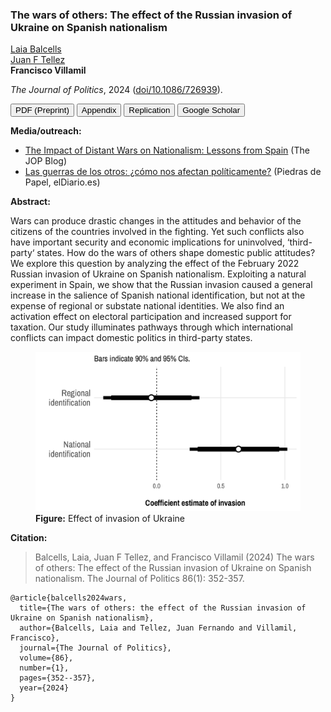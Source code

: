 
### The wars of others: The effect of the Russian invasion of Ukraine on Spanish nationalism

[Laia Balcells](https://www.laiabalcells.com/)<br>
[Juan F Tellez](https://juanftellez.com/)<br>
**Francisco Villamil**

*The Journal of Politics*, 2024 ([doi/10.1086/726939](https://doi.org/10.1086/726939)).

<a href="https://nbviewer.org/github/franvillamil/franvillamil.github.io/blob/master/files/pubs/2023_Balcells_Tellez_Villamil_preprint.pdf" target="_blank"><button type="button button1">PDF (Preprint)</button></a> <a href="https://nbviewer.org/github/franvillamil/franvillamil.github.io/blob/master/files/pubs/2023_Balcells_Tellez_Villamil_appendix.pdf" target="_blank"><button type="button button1">Appendix</button></a> <a href="https://doi.org/10.7910/DVN/COS3BS" target="_blank"><button type="button button1">Replication</button></a> <a href="https://scholar.google.com/citations?view_op=view_citation&hl=en&user=G10YqfQAAAAJ&citation_for_view=G10YqfQAAAAJ:_FxGoFyzp5QC"><button type="button button1">Google Scholar</button></a>

**Media/outreach:**

- [The Impact of Distant Wars on Nationalism: Lessons from Spain](https://jop.blogs.uni-hamburg.de/the-impact-of-distant-wars-on-nationalism-lessons-from-spain/) (The JOP Blog)
- [Las guerras de los otros: ¿cómo nos afectan políticamente?](https://www.eldiario.es/piedrasdepapel/guerras-afectan-politicamente_132_10640558.html) (Piedras de Papel, elDiario.es)

**Abstract:**

Wars can produce drastic changes in the attitudes and behavior of the citizens of the countries involved in the fighting. Yet such conflicts also have important security and economic implications for uninvolved, ‘third-party‘ states. How do the wars of others shape domestic public attitudes? We explore this question by analyzing the effect of the February 2022 Russian invasion of Ukraine on Spanish nationalism. Exploiting a natural experiment in Spain, we show that the Russian invasion caused a general increase in the salience of Spanish national identification, but not at the expense of regional or substate national identities. We also find an activation effect on electoral participation and increased support for taxation. Our study illuminates pathways through which international conflicts can impact domestic politics in third-party states.

<figure>
<img src="https://github.com/franvillamil/franvillamil.github.io/raw/master/pubs/img/effect_ukraine.jpg">
<figcaption><b>Figure:</b> Effect of invasion of Ukraine</figcaption>
</figure>

**Citation:**

> Balcells, Laia, Juan F Tellez, and Francisco Villamil (2024) The wars of others: The effect of the Russian invasion of Ukraine on Spanish nationalism. The Journal of Politics 86(1): 352-357.

```
@article{balcells2024wars,
  title={The wars of others: the effect of the Russian invasion of Ukraine on Spanish nationalism},
  author={Balcells, Laia and Tellez, Juan Fernando and Villamil, Francisco},
  journal={The Journal of Politics},
  volume={86},
  number={1},
  pages={352--357},
  year={2024}
}
```